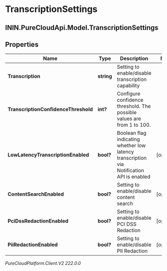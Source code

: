 # TranscriptionSettings

## ININ.PureCloudApi.Model.TranscriptionSettings

## Properties

|Name | Type | Description | Notes|
|------------ | ------------- | ------------- | -------------|
| **Transcription** | **string** | Setting to enable/disable transcription capability | |
| **TranscriptionConfidenceThreshold** | **int?** | Configure confidence threshold. The possible values are from 1 to 100. | |
| **LowLatencyTranscriptionEnabled** | **bool?** | Boolean flag indicating whether low latency transcription via Notification API is enabled | [optional] |
| **ContentSearchEnabled** | **bool?** | Setting to enable/disable content search | [optional] |
| **PciDssRedactionEnabled** | **bool?** | Setting to enable/disable PCI DSS Redaction | [optional] |
| **PiiRedactionEnabled** | **bool?** | Setting to enable/disable PII Redaction | [optional] |



_PureCloudPlatform.Client.V2 222.0.0_
